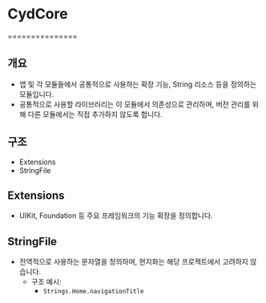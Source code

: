 # CydCore
===============

## 개요
- 앱 및 각 모듈들에서 공통적으로 사용하는 확장 기능, String 리소스 등을 정의하는 모듈입니다.
- 공통적으로 사용할 라이브러리는 이 모듈에서 의존성으로 관리하며, 버전 관리를 위해 다른 모듈에서는 직접 추가하지 않도록 합니다.

## 구조
- Extensions
- StringFile

## Extensions
- UIKit, Foundation 등 주요 프레임워크의 기능 확장을 정의합니다.  

## StringFile
- 전역적으로 사용하는 문자열을 정의하며, 현지화는 해당 프로젝트에서 고려하지 않습니다.  
  - 구조 예시:
    - `Strings.Home.navigationTitle`
